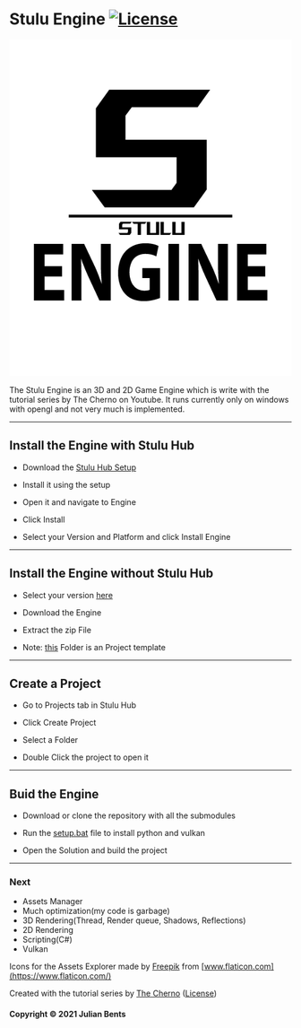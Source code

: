 # Stulu Engine [![License](https://img.shields.io/github/license/TheCherno/Hazel.svg)](https://github.com/Stulu08/SEngine/blob/master/LICENSE)
<p align="center">
  <img width="600" height="600" src="https://github.com/stulu08/SEngine/raw/main/resources/logo/engine-logo.png">
</p>

The Stulu Engine is an 3D and 2D Game Engine which is write with the tutorial series by The Cherno on Youtube. It runs currently only on windows with opengl and not very much is implemented.

***
## Install the Engine with Stulu Hub

- Download the [Stulu Hub Setup](https://engine.stulu.de/download/Stulu%20Hub%20Setup.exe)

- Install it using the setup

- Open it and navigate to Engine

- Click Install

- Select your Version and Platform and click Install Engine

***
## Install the Engine without Stulu Hub

- Select your version [here](https://engine.stulu.de/download/)

- Download the Engine

- Extract the zip File

- Note: [this](https://engine.stulu.de/download/default/) Folder is an Project template

***
## Create a Project

- Go to Projects tab in Stulu Hub

- Click Create Project

- Select a Folder

- Double Click the project to open it

***
## Buid the Engine

- Download or clone the repository with all the submodules

- Run the [setup.bat](https://github.com/stulu08/SEngine/blob/main/generateProjects.bat) file to install python and vulkan

- Open the Solution and build the project


***
### Next
- Assets Manager
- Much optimization(my code is garbage)
- 3D Rendering(Thread, Render queue, Shadows, Reflections)
- 2D Rendering
- Scripting(C#)
- Vulkan


Icons for the Assets Explorer made by [Freepik](https://www.freepik.com) from [www.flaticon.com](https://www.flaticon.com/)

Created with the tutorial series by [The Cherno](https://www.youtube.com/playlist?list=PLlrATfBNZ98dC-V-N3m0Go4deliWHPFwT) ([License](https://github.com/TheCherno/Hazel/blob/master/LICENSE))
#### Copyright © 2021 Julian Bents
